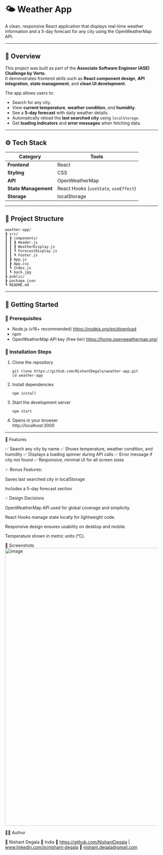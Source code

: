 # 🌤️ Weather App

A clean, responsive React application that displays real-time weather information and a 5-day forecast for any city using the OpenWeatherMap API.

---

## 🧭 Overview

This project was built as part of the **Associate Software Engineer (ASE) Challenge by Verto**.  
It demonstrates frontend skills such as **React component design**, **API integration**, **state management**, and **clean UI development**.

The app allows users to:
- Search for any city.
- View **current temperature**, **weather condition**, and **humidity**.
- See a **5-day forecast** with daily weather details.
- Automatically reload the **last searched city** using `localStorage`.
- Get **loading indicators** and **error messages** when fetching data.

---

## ⚙️ Tech Stack

| Category | Tools |
|-----------|--------|
| **Frontend** | React |
| **Styling** | CSS |
| **API** | OpenWeatherMap |
| **State Management** | React Hooks (`useState`, `useEffect`) |
| **Storage** | localStorage |

---

## 🧩 Project Structure
```
weather-app/
┣ src/
┃ ┣ components/
┃ ┃ ┣ Header.js
┃ ┃ ┣ WeatherDisplay.js
┃ ┃ ┗ ForecastDisplay.js
┃ ┃ ┗ Footer.js
┃ ┣ App.js
┃ ┣ App.css
┃ ┗ Index.js
┃ ┗ back.jpg
┣ public/
┣ package.json
┗ README.md
```
---

## 🚀 Getting Started

### 🧰 Prerequisites
- Node.js (v16+ recommended)  https://nodejs.org/en/download
- npm 
- OpenWeatherMap API key (free tier) https://home.openweathermap.org/

### 🔧 Installation Steps

1. Clone the repository
   ```  
   git clone https://github.com/NishantDegala/weather-app.git
   cd weather-app
   
2. Install dependencies
   ```
   npm install

3. Start the development server
   ```
   npm start
   
4. Opens in your browser  
   http://localhost:3000

 ---  
🧠 Features

✅ Search any city by name
✅ Shows temperature, weather condition, and humidity
✅ Displays a loading spinner during API calls
✅ Error message if city not found
✅ Responsive, minimal UI for all screen sizes

✨ Bonus Features:

Saves last searched city in localStorage

Includes a 5-day forecast section

💡 Design Decisions

OpenWeatherMap API used for global coverage and simplicity.

React Hooks manage state locally for lightweight code.

Responsive design ensures usability on desktop and mobile.

Temperature shown in metric units (°C).


📸 Screenshots
<img width="1917" height="915" alt="image" src="https://github.com/user-attachments/assets/980a4c56-10c8-4a2e-a528-6b7a9707179a" />

🧑‍💻 Author

👋 Nishant Degala
📍 India
💼 https://github.com/NishantDegala | www.linkedin.com/in/nishant-degala
📧 nishant.degala@gmail.com

